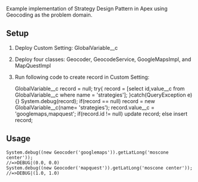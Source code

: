 Example implementation of Strategy Design Pattern in Apex using Geocoding as the problem domain.

## Setup

1. Deploy Custom Setting: GlobalVariable__c
1. Deploy four classes: Geocoder, GeocodeService, GoogleMapsImpl, and MapQuestImpl
1. Run following code to create record in Custom Setting:

    GlobalVariable__c record = null;
    try{
        record = [select id,value__c from GlobalVariable__c where name = 'strategies'];
    }catch(QueryException e){}
    System.debug(record);
    if(record == null) record = new GlobalVariable__c(name= 'strategies');
    record.value__c = 'googlemaps,mapquest';
    if(record.id != null) update record;
    else                  insert record;

## Usage
    System.debug((new Geocoder('googlemaps')).getLatLong('moscone center'));
    //=>DEBUG|(0.0, 0.0)
    System.debug((new Geocoder('mapquest')).getLatLong('moscone center'));
    //=>DEBUG|(1.0, 1.0)
